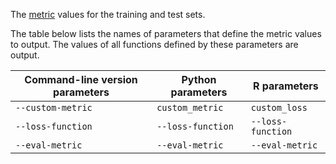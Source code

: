 
The [metric](../../../concepts/loss-functions.md) values for the training and test sets.

The table below lists the names of parameters that define the metric values to output. The values of all functions defined by these parameters are output.

Command-line version parameters| Python parameters | R parameters
-------------------------------|-------------------|------------------|
`--custom-metric`              |  `custom_metric`  |  `custom_loss`   |
`--loss-function`              | `--loss-function` | `--loss-function`|
`--eval-metric`                | `--eval-metric`   | `--eval-metric`  |
